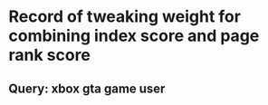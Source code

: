 # Record of tweaking weight for combining index score and page rank score

## Query: xbox gta game user
